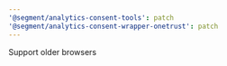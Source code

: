 ```yaml
---
'@segment/analytics-consent-tools': patch
'@segment/analytics-consent-wrapper-onetrust': patch
---
```


Support older browsers
